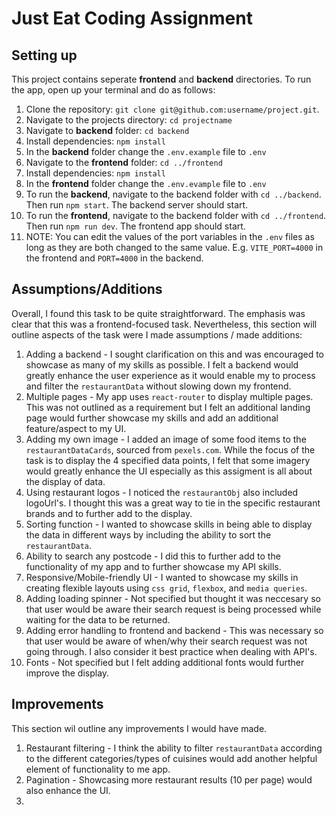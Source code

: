 # Just Eat Coding Assignment

## Setting up

This project contains seperate **frontend** and **backend** directories. To run the app, open up your terminal and do as follows:

1. Clone the repository: `git clone git@github.com:username/project.git`.
2. Navigate to the projects directory: `cd projectname`
3. Navigate to **backend** folder: `cd backend`
4. Install dependencies: `npm install`
5. In the **backend** folder change the `.env.example` file to `.env`
6. Navigate to the **frontend** folder: `cd ../frontend`
7. Install dependencies: `npm install`
8. In the **frontend** folder change the `.env.evample` file to `.env`
9. To run the **backend**, navigate to the backend folder with `cd ../backend`. Then run `npm start`. The backend server should start.
10. To run the **frontend**, navigate to the backend folder with `cd ../frontend`. Then run `npm run dev`. The frontend app should start.
11. NOTE: You can edit the values of the port variables in the `.env` files as long as they are both changed to the same value. E.g. `VITE_PORT=4000` in the frontend and `PORT=4000` in the backend.

## Assumptions/Additions

Overall, I found this task to be quite straightforward. The emphasis was clear that this was a frontend-focused task. Nevertheless, this section will outline aspects of the task were I made assumptions / made additions:

1. Adding a backend - I sought clarification on this and was encouraged to showcase as many of my skills as possible. I felt a backend would greatly enhance the user experience as it would enable my to process and filter the `restaurantData` without slowing down my frontend.  
2. Multiple pages - My app uses `react-router` to display multiple pages. This was not outlined as a requirement but I felt an additional landing page would further showcase my skills and add an additional feature/aspect to my UI.
3. Adding my own image - I added an image of some food items to the `restaurantDataCards`, sourced from `pexels.com`. While the focus of the task is to display the 4 specified data points, I felt that some imagery would greatly enhance the UI especially as this assigment is all about the display of data.
4. Using restaurant logos - I noticed the `restaurantObj` also included logoUrl's. I thought this was a great way to tie in the specific restaurant brands and to further add to the display.
5. Sorting function - I wanted to showcase skills in being able to display the data in different ways by including the ability to sort the `restaurantData`.
6. Ability to search any postcode - I did this to further add to the functionality of my app and to further showcase my API skills.
7. Responsive/Mobile-friendly UI - I wanted to showcase my skills in creating flexible layouts using `css grid`, `flexbox`, and `media queries`.
8. Adding loading spinner - Not specified but thought it was neccesary so that user would be aware their search request is being processed while waiting for the data to be returned.
9. Adding error handling to frontend and backend - This was necessary so that user would be aware of when/why their search request was not going through. I also consider it best practice when dealing with API's.
10. Fonts - Not specified but I felt adding additional fonts would further improve the display.



## Improvements

This section wil outline any improvements I would have made.

1. Restaurant filtering - I think the ability to filter `restaurantData` according to the different categories/types of cuisines would add another helpful element of functionality to me app.
2. Pagination - Showcasing more restaurant results (10 per page) would also enhance the UI.
3. 


